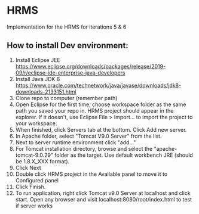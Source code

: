 # HRMS
Implementation for the HRMS for iterations 5 &amp; 6




How to install Dev environment:
------------------------------------------------------------------------------------------------------------------------------------------
1. Install Eclipse JEE https://www.eclipse.org/downloads/packages/release/2019-09/r/eclipse-ide-enterprise-java-developers
2. Install Java JDK 8 https://www.oracle.com/technetwork/java/javase/downloads/jdk8-downloads-2133151.html
3. Clone repo to computer (remember path)
4. Open Eclipse for the first time, choose workspace folder as the same path you saved your repo in. HRMS project should appear in the  explorer. If it doesn't, use Eclipse File > Import... to import the project to your workspace.
5. When finished, click Servers tab at the bottom. Click Add new server.
6. In Apache folder, select "Tomcat V9.0 Server" from the list.
7. Next to server runtime environment click "add..."
8. For Tomcat installation directory, browse and select the "apache-tomcat-9.0.29" folder as the target. Use default workbench JRE (should be 1.8.X_XXX format).
9. Click Next
10. Double click HRMS project in the Available panel to move it to Configured panel
11. Click Finish.
12. To run application, right click Tomcat v9.0 Server at localhost and click start. Open any browser and visit localhost:8080/root/index.html to test if server works
